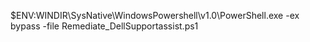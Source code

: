 $ENV:WINDIR\SysNative\WindowsPowershell\v1.0\PowerShell.exe -ex bypass -file Remediate_DellSupportassist.ps1